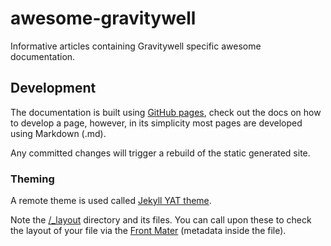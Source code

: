 # awesome-gravitywell

Informative articles containing Gravitywell specific awesome documentation.

## Development

The documentation is built using [GitHub pages](https://docs.github.com/en/pages), check out the docs on how to develop a page, however, in its simplicity most pages are developed using Markdown (.md).

Any committed changes will trigger a rebuild of the static generated site.

### Theming

A remote theme is used called [Jekyll YAT theme](https://github.com/jeffreytse/jekyll-theme-yat).

Note the [/_layout](https://github.com/jeffreytse/jekyll-theme-yat/tree/master/_layouts) directory and its files. You can call upon these to check the layout of your file via the [Front Mater](https://jekyllrb.com/docs/front-matter/) (metadata inside the file).
